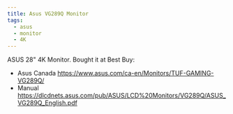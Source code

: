 ```yaml
---
title: Asus VG289Q Monitor
tags:
  - asus
  - monitor
  - 4K
---
```


ASUS 28" 4K Monitor. Bought it at Best Buy:

* Asus Canada https://www.asus.com/ca-en/Monitors/TUF-GAMING-VG289Q/
* Manual https://dlcdnets.asus.com/pub/ASUS/LCD%20Monitors/VG289Q/ASUS_VG289Q_English.pdf